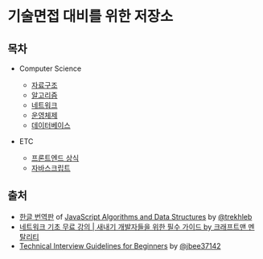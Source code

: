 # 기술면접 대비를 위한 저장소

## 목차

- Computer Science

  - [자료구조](/javascript-data-structure/README.md)
  - [알고리즘](/javascript-algorithm/README.md)
  - [네트워크](/network/README.md)
  - [운영체제](/operating-system/README.md)
  - [데이터베이스](/database/README.md)

- ETC
  - [프론트엔드 상식](/frontend-knowledge/README.md)
  - [자바스크립트](/javascript/README.md)

## 출처

- [한글 번역판](https://github.com/trekhleb/javascript-algorithms/blob/master/README.ko-KR.md) of [JavaScript Algorithms and Data Structures](https://github.com/trekhleb/javascript-algorithms) by [@trekhleb](https://trekhleb.dev/)
- [네트워크 기초 무료 강의 | 새내기 개발자들을 위한 필수 가이드 by 크래프트맨 멘탈리티](https://www.youtube.com/watch?v=dsoAkoxZ13o&list=PLmwWJTbAX7x-0cAcxwXkNuULpjn9hbqyW&index=3)
- [Technical Interview Guidelines for Beginners](https://github.com/jbee37142/Interview_Question_for_Beginner) by [@jbee37142](https://github.com/jbee37142)
